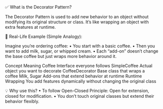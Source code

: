 ✅ What is the Decorator Pattern?

The Decorator Pattern is used to add new behavior to an object without modifying its original structure or class.
It’s like wrapping an object with extra features at runtime.

🎯 Real-Life Example (Simple Analogy):

Imagine you’re ordering coffee:
	•	You start with a basic coffee.
	•	Then you want to add milk, sugar, or whipped cream.
	•	Each “add-on” doesn’t change the base coffee but just wraps more behavior around it.

    


Concept                  Meaning
Coffee                   Interface everyone follows
SimpleCoffee             Actual object you want to decorate
CoffeeDecorator          Base class that wraps a coffee
Milk, Sugar              Add-ons that extend behavior at runtime
Runtime Wrapping         You add features dynamically without changing the original class

💡 Why use this?
	•	To follow Open-Closed Principle: Open for extension, closed for modification.
	•	You don’t touch original classes but extend their behavior flexibly.